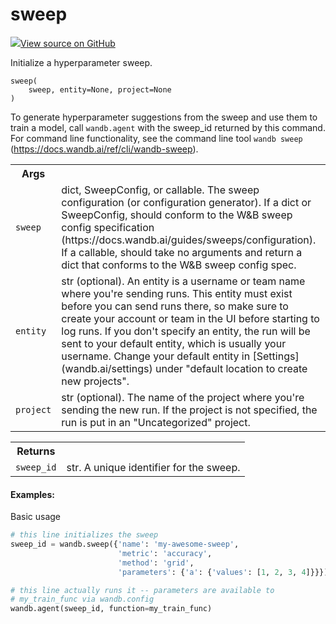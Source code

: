 # sweep



[![](https://www.tensorflow.org/images/GitHub-Mark-32px.png)View source on GitHub](https://www.github.com/wandb/client/tree/94c226afc4925535e6301c9bc9b9ee36061d99d4/wandb/wandb_controller.py#L740-L806)




Initialize a hyperparameter sweep.

<pre><code>sweep(
    sweep, entity=None, project=None
)</code></pre>




To generate hyperparameter suggestions from the sweep and use them
to train a model, call <code>wandb.agent</code> with the sweep_id returned by
this command. For command line functionality, see the command line
tool <code>wandb sweep</code> (https://docs.wandb.ai/ref/cli/wandb-sweep).

<!-- Tabular view -->
<table>
<tr><th>Args</th></tr>

<tr>
<td>
<code>sweep</code>
</td>
<td>
dict, SweepConfig, or callable. The sweep configuration
(or configuration generator). If a dict or SweepConfig,
should conform to the W&B sweep config specification
(https://docs.wandb.ai/guides/sweeps/configuration). If a
callable, should take no arguments and return a dict that
conforms to the W&B sweep config spec.
</td>
</tr><tr>
<td>
<code>entity</code>
</td>
<td>
str (optional). An entity is a username or team name
where you're sending runs. This entity must exist before you
can send runs there, so make sure to create your account or
team in the UI before starting to log runs.  If you don't
specify an entity, the run will be sent to your default
entity, which is usually your username. Change your default
entity in [Settings](wandb.ai/settings) under "default
location to create new projects".
</td>
</tr><tr>
<td>
<code>project</code>
</td>
<td>
str (optional). The name of the project where you're
sending the new run. If the project is not specified, the
run is put in an "Uncategorized" project.
</td>
</tr>
</table>



<!-- Tabular view -->
<table>
<tr><th>Returns</th></tr>

<tr>
<td>
<code>sweep_id</code>
</td>
<td>
str. A unique identifier for the sweep.
</td>
</tr>
</table>



#### Examples:

Basic usage
```python
# this line initializes the sweep
sweep_id = wandb.sweep({'name': 'my-awesome-sweep',
                        'metric': 'accuracy',
                        'method': 'grid',
                        'parameters': {'a': {'values': [1, 2, 3, 4]}}})

# this line actually runs it -- parameters are available to
# my_train_func via wandb.config
wandb.agent(sweep_id, function=my_train_func)
```
